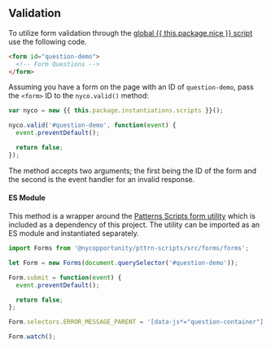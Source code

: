 ## Validation

To utilize form validation through the <a href="{{ this.package.cdn.release }}{{ this.package.version }}{{ this.package.cdn.scripts }}">global {{ this.package.nice }} script</a> use the following code.

```html
<form id="question-demo">
  <!-- Form Questions -->
</form>
```

Assuming you have a form on the page with an ID of `question-demo`, pass the `<form>` ID to the `nyco.valid()` method:

```javascript
var nyco = new {{ this.package.instantiations.scripts }}();

nyco.valid('#question-demo', function(event) {
  event.preventDefault();

  return false;
});
```

The method accepts two arguments; the first being the ID of the form and the second is the event handler for an invalid response.

#### ES Module

This method is a wrapper around the [Patterns Scripts form utility](https://github.com/CityOfNewYork/patterns-scripts/tree/main/src/forms) which is included as a dependency of this project. The utility can be imported as an ES module and instantiated separately.

```javascript
import Forms from '@nycopportunity/pttrn-scripts/src/forms/forms';

let Form = new Forms(document.querySelector('#question-demo'));

Form.submit = function(event) {
  event.preventDefault();

  return false;
};

Form.selectors.ERROR_MESSAGE_PARENT = '[data-js*="question-container"]';

Form.watch();
```